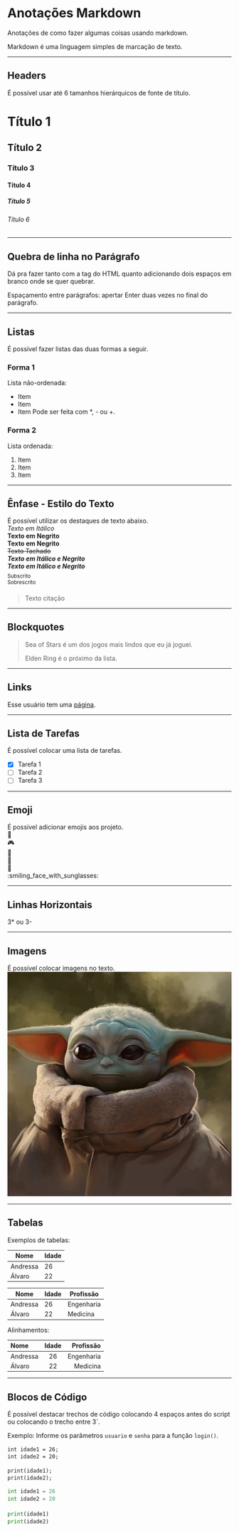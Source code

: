  # Anotações Markdown
Anotações de como fazer algumas coisas usando markdown.

Markdown é uma linguagem simples de marcação de texto.

***
## Headers
É possível usar até 6 tamanhos hierárquicos de fonte de título.

# Título 1
## Título 2
### Título 3
#### Título 4
##### Título 5
###### Título 6

***
## Quebra de linha no Parágrafo
Dá pra fazer tanto com a tag do HTML quanto adicionando dois espaços em branco onde se quer quebrar.  


Espaçamento entre parágrafos: apertar Enter duas vezes no final do parágrafo.

***
## Listas
É possível fazer listas das duas formas a seguir.

### Forma 1
Lista não-ordenada:
 * Item
 * Item
 * Item
Pode ser feita com *, - ou +.
 
### Forma 2
Lista ordenada:
1. Item
2. Item
3. Item

*** 
## Ênfase - Estilo do Texto
É possível utilizar os destaques de texto abaixo. <br/>
_Texto em Itálico_ <br/>
**Texto em Negrito** <br/>
__Texto em Negrito__ <br/>
~~Texto Tachado~~<br/>
**_Texto em Itálico e Negrito_** <br/>
***Texto em Itálico e Negrito*** <br/>
<sub>Subscrito</sub> <br/>
<sup>Sobrescrito</sup> <br/>
> Texto citação

***
## Blockquotes
 > Sea of Stars é um dos jogos mais lindos que eu já joguei.
 >
 > Elden Ring é o próximo da lista.

***
## Links
Esse usuário tem uma [página](https://dekomonte.github.io/).

***
## Lista de Tarefas
É possível colocar uma lista de tarefas. <br/>
- [x] Tarefa 1
- [ ] Tarefa 2
- [ ] Tarefa 3

***
## Emoji
É possível adicionar emojis aos projeto. <br/>
:metal: <br/>
:video_game: </br>
:owl: <br/>
:rainbow: <br/>
:musical_note: <br/>
:smiling_face_with_sunglasses: <br/>

***
## Linhas Horizontais
3* ou 3-

***
## Imagens
É possível colocar imagens no texto. <br/>
![Exemplo](/Diversos/img_ex.jpg)

***
## Tabelas
Exemplos de tabelas:

| Nome | Idade |
| ----- | ------ |
| Andressa | 26 |
| Álvaro | 22 |

| Nome | Idade | Profissão |
| ----- | ------ | ----- |
| Andressa | 26 | Engenharia |
| Álvaro | 22 | Medicina |

Alinhamentos:

| Nome | Idade | Profissão |
| :----- | :------: | -----: |
| Andressa | 26 | Engenharia |
| Álvaro | 22 | Medicina |

***
## Blocos de Código
É possível destacar trechos de código colocando 4 espaços antes do script ou colocando o trecho entre 3`.

Exemplo:
Informe os parâmetros `usuario` e `senha` para a função `login()`.

```
int idade1 = 26;
int idade2 = 20;

print(idade1);
print(idade2);
```

```python
int idade1 = 26
int idade2 = 20

print(idade1)
print(idade2)
```